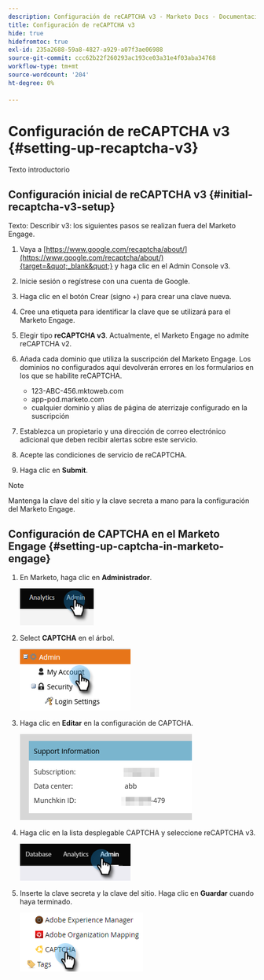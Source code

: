 ```yaml
---
description: Configuración de reCAPTCHA v3 - Marketo Docs - Documentación del producto
title: Configuración de reCAPTCHA v3
hide: true
hidefromtoc: true
exl-id: 235a2688-59a8-4827-a929-a07f3ae06988
source-git-commit: ccc62b22f260293ac193ce03a31e4f03aba34768
workflow-type: tm+mt
source-wordcount: '204'
ht-degree: 0%

---
```


# Configuración de reCAPTCHA v3 {#setting-up-recaptcha-v3}

Texto introductorio

## Configuración inicial de reCAPTCHA v3 {#initial-recaptcha-v3-setup}

Texto: Describir v3: los siguientes pasos se realizan fuera del Marketo Engage.

1. Vaya a [https://www.google.com/recaptcha/about/](https://www.google.com/recaptcha/about/){target=&quot;_blank&quot;} y haga clic en el Admin Console v3.

1. Inicie sesión o regístrese con una cuenta de Google.

1. Haga clic en el botón Crear (signo +) para crear una clave nueva.

1. Cree una etiqueta para identificar la clave que se utilizará para el Marketo Engage.

1. Elegir tipo **reCAPTCHA v3**. Actualmente, el Marketo Engage no admite reCAPTCHA v2.

1. Añada cada dominio que utiliza la suscripción del Marketo Engage. Los dominios no configurados aquí devolverán errores en los formularios en los que se habilite reCAPTCHA.

   * 123-ABC-456.mktoweb.com
   * app-pod.marketo.com
   * cualquier dominio y alias de página de aterrizaje configurado en la suscripción

1. Establezca un propietario y una dirección de correo electrónico adicional que deben recibir alertas sobre este servicio.

1. Acepte las condiciones de servicio de reCAPTCHA.

1. Haga clic en **Submit**.

>[!NOTE]
>
>Mantenga la clave del sitio y la clave secreta a mano para la configuración del Marketo Engage.

## Configuración de CAPTCHA en el Marketo Engage {#setting-up-captcha-in-marketo-engage}

1. En Marketo, haga clic en **Administrador**.

   ![](assets/setting-up-recaptcha-v3-1.png)

1. Select **CAPTCHA** en el árbol.

   ![](assets/setting-up-recaptcha-v3-2.png)

1. Haga clic en **Editar** en la configuración de CAPTCHA.

   ![](assets/setting-up-recaptcha-v3-3.png)

1. Haga clic en la lista desplegable CAPTCHA y seleccione reCAPTCHA v3.

   ![](assets/setting-up-recaptcha-v3-4.png)

1. Inserte la clave secreta y la clave del sitio. Haga clic en **Guardar** cuando haya terminado.

   ![](assets/setting-up-recaptcha-v3-5.png)
